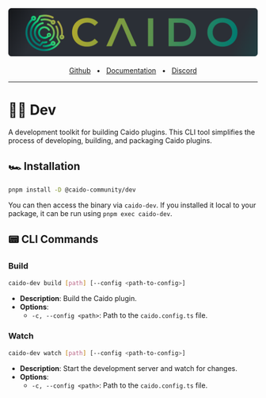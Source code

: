<div align="center">
  <img width="1000" alt="image" src="https://github.com/caido-community/.github/blob/main/content/banner.png?raw=true">

  <br />
  <br />
  <a href="https://github.com/caido-community" target="_blank">Github</a>
  <span>&nbsp;&nbsp;•&nbsp;&nbsp;</span>
  <a href="https://developer.caido.io/" target="_blank">Documentation</a>
  <span>&nbsp;&nbsp;•&nbsp;&nbsp;</span>
  <a href="https://links.caido.io/www-discord" target="_blank">Discord</a>
  <br />
  <hr />
</div>

# 👨‍🏭 Dev

A development toolkit for building Caido plugins. This CLI tool simplifies the process of developing, building, and packaging Caido plugins.

## 🏎️ Installation

```bash
pnpm install -D @caido-community/dev
```

You can then access the binary via `caido-dev`. If you installed it local to your package, it can be run using `pnpm exec caido-dev`.

## 📟 CLI Commands

### Build

```bash
caido-dev build [path] [--config <path-to-config>]
```

- **Description**: Build the Caido plugin.
- **Options**:
  - `-c, --config <path>`: Path to the `caido.config.ts` file.

### Watch

```bash
caido-dev watch [path] [--config <path-to-config>]
```

- **Description**: Start the development server and watch for changes.
- **Options**:
  - `-c, --config <path>`: Path to the `caido.config.ts` file.

